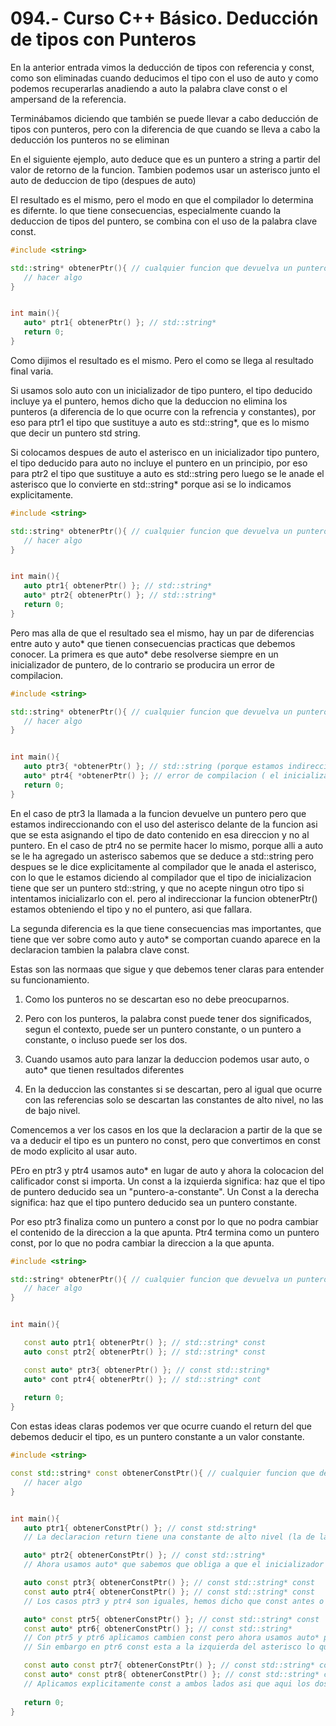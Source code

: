 094.- Curso C++ Básico. Deducción de tipos con Punteros
===

En la anterior entrada vimos la deducción de tipos con referencia y const, como
son eliminadas cuando deducimos el tipo con el uso de auto y como podemos
recuperarlas anadiendo a auto la palabra clave const o el ampersand de la
referencia.

Terminábamos diciendo que también se puede llevar a cabo deducción de tipos con
punteros, pero con la diferencia de que cuando se lleva a cabo la deducción los
punteros  no se eliminan

En el siguiente ejemplo, auto deduce que es un puntero a string a partir del
valor de retorno de la funcion. Tambien podemos usar un asterisco junto el auto
de deduccion de tipo (despues de auto)

El resultado es el mismo, pero el modo en que el compilador lo determina es
difernte. lo que tiene consecuencias, especialmente cuando la deduccion de
tipos del puntero, se combina con el uso de la palabra clave const.


```cpp
#include <string>

std::string* obtenerPtr(){ // cualquier funcion que devuelva un puntero
   // hacer algo
}


int main(){
   auto* ptr1{ obtenerPtr() }; // std::string*
   return 0;
}

```

Como dijimos el resultado es el mismo. 
Pero el como se llega al resultado final varia.

Si usamos solo auto con un inicializador de tipo puntero, el tipo deducido
incluye ya el puntero, hemos dicho que la deduccion no elimina los punteros (a
diferencia de lo que ocurre con la refrencia y constantes), por eso para ptr1
el tipo que sustituye a auto es std::string*, que es lo mismo que decir un
puntero std string.

Si colocamos despues de auto el asterisco en un inicializador tipo puntero, el tipo deducido para auto no incluye el puntero en un principio, por eso para ptr2 el tipo que sustituye a auto es std::string pero luego se le anade el asterisco que lo convierte en std::string* porque asi se lo indicamos explicitamente. 
```cpp
#include <string>

std::string* obtenerPtr(){ // cualquier funcion que devuelva un puntero
   // hacer algo
}


int main(){
   auto ptr1{ obtenerPtr() }; // std::string*
   auto* ptr2{ obtenerPtr() }; // std::string*
   return 0;
}


```

Pero mas alla de que el resultado sea el mismo, hay un par de diferencias entre
auto y auto* que tienen consecuencias practicas que debemos conocer. La primera
es que auto* debe resolverse siempre en un inicializador de puntero, de lo
contrario se producira un error de compilacion. 
```cpp
#include <string>

std::string* obtenerPtr(){ // cualquier funcion que devuelva un puntero
   // hacer algo
}


int main(){
   auto ptr3{ *obtenerPtr() }; // std::string (porque estamos indireccionando obtenerPtr())
   auto* ptr4{ *obtenerPtr() }; // error de compilacion ( el inicializador no es un puntero )
   return 0;
}


```

En el caso de ptr3 la llamada a la funcion devuelve un puntero pero que estamos
indireccionando con el uso del asterisco delante de la funcion asi que se esta
asignando el tipo de dato contenido en esa direccion y no al puntero. En el
caso de ptr4 no se permite hacer lo mismo, porque alli a auto se le ha agregado
un asterisco sabemos que se deduce a std::string pero despues se le dice
explicitamente al compilador que le anada el asterisco, con lo que le estamos
diciendo al compilador que el tipo de inicializacion tiene que ser un puntero
std::string, y que no acepte ningun otro tipo si intentamos inicializarlo con
el. pero al indireccionar la funcion obtenerPtr() estamos obteniendo el tipo y
no el puntero, asi que fallara.

La segunda diferencia es la que tiene consecuencias mas importantes, que tiene
que ver sobre como auto y auto* se comportan cuando aparece en la declaracion
tambien la palabra clave const.

Estas son las normaas que sigue y que debemos tener claras para entender su
funcionamiento.

1) Como los punteros no se descartan eso no debe preocuparnos.

2) Pero con los punteros, la palabra const puede tener dos significados, segun
el contexto, puede ser un puntero constante, o un puntero a constante, o
incluso puede ser los dos. 

3) Cuando usamos auto para lanzar la deduccion podemos usar auto, o auto* que
tienen resultados diferentes

4) En la deduccion las constantes si se descartan, pero al igual que ocurre con
las referencias solo se descartan las constantes de alto nivel, no las de bajo
nivel.

Comencemos a ver los casos en los que la declaracion a partir de la que se va a
deducir el tipo es un puntero no const, pero que convertimos en const de modo
explicito al usar auto.

PEro en ptr3 y ptr4 usamos auto* en lugar de auto y ahora la colocacion del
calificador const si importa. 
Un const a la izquierda significa: haz que el tipo de puntero deducido sea un "puntero-a-constante".
Un Const a la derecha significa: haz que el tipo puntero deducido sea un puntero constante.

Por eso ptr3 finaliza como un puntero a const por lo que no podra cambiar el
contenido de la direccion a la que apunta.
Ptr4 termina como un puntero const, por lo que no podra cambiar la direccion a la que apunta.


```cpp
#include <string>

std::string* obtenerPtr(){ // cualquier funcion que devuelva un puntero
   // hacer algo
}


int main(){

   const auto ptr1{ obtenerPtr() }; // std::string* const
   auto const ptr2{ obtenerPtr() }; // std::string* const

   const auto* ptr3{ obtenerPtr() }; // const std::string* 
   auto* cont ptr4{ obtenerPtr() }; // std::string* cont 
 
   return 0;
}

```


Con estas ideas claras podemos ver que ocurre cuando el return del que debemos deducir el tipo, es un puntero constante a un valor constante.

```cpp
#include <string>

const std::string* const obtenerConstPtr(){ // cualquier funcion que devuelva una constante a un valor constante
   // hacer algo
}


int main(){
   auto ptr1{ obtenerConstPtr() }; // const std:string* 
   // La declaracion return tiene una constante de alto nivel (la de la derecha), la constante puntero que ya sabemos que se descarta, y otra de bajo nivel ( la de la izquierda) la constante a puntero que no se descarta, asi que devuelve un puntero de tipo std::string no constante a valor constante. tener en mente que el puntero no es constante. es decir no puedo cambiar el dato pero si la direccion del puntero.

   auto* ptr2{ obtenerConstPtr() }; // const std::string*
   // Ahora usamos auto* que sabemos que obliga a que el inicializador sea un puntero, pero ya lo es porque la declaracion del return es un puntero, por lo tanto no falla ni se descarta, respecto a las constantes es como ptr1, se descarta la de alto nivel, y se conserva la de bajo nivel, por eso tambien es un tipo puntero std::string a constante pero no constante.0

   auto const ptr3{ obtenerConstPtr() }; // const std::string* const
   const auto ptr4{ obtenerConstPtr() }; // const std::string* const
   // Los casos ptr3 y ptr4 son iguales, hemos dicho que const antes o despues de un auto que no lleva asterisco no tiene diferencia, en ambos casos la constante de alto nivel se elimina pero la estamos volviendo a aplicar explicitamente, mientras que la de bajo nivel no se elimina, asi que al final se deduce como un puntero de tipo std::string constante a un valor constante.

   auto* const ptr5{ obtenerConstPtr() }; // const std::string* const
   const auto* ptr6{ obtenerConstPtr() }; // const std::string* 
   // Con ptr5 y ptr6 aplicamos cambien const pero ahora usamos auto* por lo que la ubicacion que tiene const si cuenta. En ptr5 la constante de alto nivel se elimina pero al estar const a la derecha del asterisco significa que es un puntero const con lo que recupera el const de alto nivel. y el const de bajo nivel no lo ha perdido asi que al final se deduce como puntero de tipo std::string constante a un valor constante.
   // Sin embargo en ptr6 const esta a la izquierda del asterisco lo que significa puntero a constante, asi que aqui lo que se impone explicitamente es la constante de bajo nivel, que es la que ya recibe del return que no se elimina, sin embargo la constante de alto nivel si la pierde, y no la recupera explicitamente tampoco. asi que finaliza siendo puntero de tipo std::string a valor constante pero el puntero es no constante.

   const auto const ptr7{ obtenerConstPtr() }; // const std::string* const  
   const auto* const ptr8{ obtenerConstPtr() }; // const std::string* const 
   // Aplicamos explicitamente const a ambos lados asi que aqui los dos tipos son punteros de tipo std::string constante a valor constante, aunque con el puntero a constante de bajo nivel puede ser redundante, las mejores practicas aconsejan que si queremos un puntero const, lo volvamos a aplicar siempre como calificador const con auto, aunque no sea estrictamente necesario porque aclara el codigo
   
   return 0;
}

```


